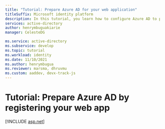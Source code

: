 ```yaml
---
title: "Tutorial: Prepare Azure AD for your web application"
titleSuffix: Microsoft identity platform
description: In this tutorial, you learn how to configure Azure AD to provide identity services to your web app so it can sign in your organization's users and get authorization for accessing resources.
services: active-directory
author: henrymbuguakiarie
manager: CelesteDG

ms.service: active-directory
ms.subservice: develop
ms.topic: tutorial
ms.workload: identity
ms.date: 11/10/2021
ms.author: henrymbugua
ms.reviewer: marsma, dhruvmu
ms.custom: aaddev, devx-track-js
---
```


# Tutorial: Prepare Azure AD by registering your web app

<!-- ::: zone pivot="devlang-angular"
[!INCLUDE [angular](./includes/single-page-app/angular-tutorial-02-prepare-azure-ad.md)]
::: zone-end -->

<!-- ::: zone pivot="devlang-javascript"
[!INCLUDE [javascript](./includes/single-page-app/javascript-tutorial-02-prepare-azure-ad.md)]
<!-- ::: zone-end -->

<!-- ::: zone pivot="devlang-react" -->

[!INCLUDE [asp.net](./includes/web-app/asp-net-tutorial-02-prepare-azure-ad.md)]

<!--::: zone-end -->
